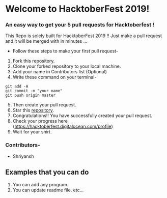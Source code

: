 # Welcome to HacktoberFest 2019!
###  An easy way to get your 5 pull requests for Hacktoberfest ! 
This Repo is solely built for HacktoberFest 2019 !! Just make a pull request and it will be merged with in minutes ...

* Follow these steps to make your first pull request-

1. Fork this repository.
2. Clone your forked repository to your local machine.
3. Add your name in Contributors list (Optional)
4. Write these command on your terminal-
```
git add -A
git commit -m "your name"
git push origin master
```
5. Then create your pull request.
6. Star this [repository](https://github.com/aryasoni98/Hacktoberfest2019_HelloWorld).
7. Congratulations!! You have successfully created your pull request.
8. Check your progress here (https://hacktoberfest.digitalocean.com/profile)
9. Wait for your shirt.

### Contributors-
* Shriyansh

## Examples that you can do
1. You can add any program.
2. You can update readme file.
etc...
